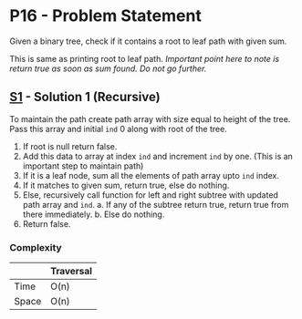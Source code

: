 # P16 - Problem Statement
Given a binary tree, check if it contains a root to leaf path with given sum.

This is same as printing root to leaf path.
*Important point here to note is return true as soon as sum found. Do not go further.*
 
## [S1](https://github.com/Lakshitnagar/DS-ALGO/blob/master/ds/binaryTree/p15/S1.java) - Solution 1 (Recursive)
To maintain the path create path array with size equal to height of the tree. Pass this array and initial `ind` 0 along with root of the tree.
1. If root is null return false.
2. Add this data to array at index `ind` and increment `ind` by one. (This is an important step to maintain path)
3. If it is a leaf node, sum all the elements of path array upto `ind` index.
4. If it matches to given sum, return true, else do nothing.
5. Else, recursively call function for left and right subtree with updated path array and `ind`.
    a. If any of the subtree return true, return true from there immediately.
    b. Else do nothing.
6. Return false.

### Complexity

|               | Traversal     |
| ------------- | ------------- |
| Time          | O(n)          |
| Space         | O(n)          |
